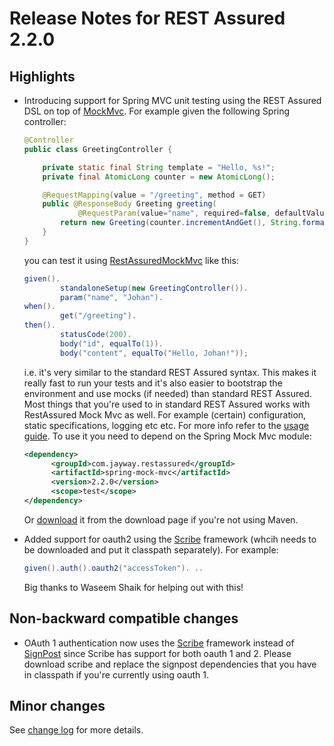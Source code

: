 # Release Notes for REST Assured 2.2.0 #

## Highlights ##
* Introducing support for Spring MVC unit testing using the REST Assured DSL on top of [MockMvc](http://docs.spring.io/spring/docs/4.0.0.RELEASE/javadoc-api/org/springframework/test/web/servlet/MockMvc.html). For example given the following Spring controller:
  
  ```java
  @Controller
  public class GreetingController {
  
      private static final String template = "Hello, %s!";
      private final AtomicLong counter = new AtomicLong();
  
      @RequestMapping(value = "/greeting", method = GET)
      public @ResponseBody Greeting greeting(
              @RequestParam(value="name", required=false, defaultValue="World") String name) {
          return new Greeting(counter.incrementAndGet(), String.format(template, name));
      }
  }
  ```
  you can test it using [RestAssuredMockMvc](http://static.javadoc.io/com.jayway.restassured/spring-mock-mvc/2.2.0/com/jayway/restassured/module/mockmvc/RestAssuredMockMvc.html) like this:
  
  ```java
  given().
          standaloneSetup(new GreetingController()).
          param("name", "Johan").
  when().
          get("/greeting").
  then().
          statusCode(200).
          body("id", equalTo(1)).
          body("content", equalTo("Hello, Johan!"));  
  ```
  i.e. it's very similar to the standard REST Assured syntax. This makes it really fast to run your tests and it's also easier to bootstrap the environment and use mocks (if needed) than standard REST Assured. Most things that you're used to in standard REST Assured works with RestAssured Mock Mvc as well. For example (certain) configuration, static specifications, logging etc etc. For more info refer to the [usage guide](Usage#spring-mock-mvc-module). To use it you need to depend on the Spring Mock Mvc module:
  
  ```xml
  <dependency>
        <groupId>com.jayway.restassured</groupId>
        <artifactId>spring-mock-mvc</artifactId>
        <version>2.2.0</version>
        <scope>test</scope>
  </dependency>
  ```
  Or [download](https://rest-assured.googlecode.com/files/spring-mock-mvc-2.2.0-dist.zip) it from the download page if you're not using Maven.
* Added support for oauth2 using the [Scribe](https://github.com/fernandezpablo85/scribe-java) framework (whcih needs to be downloaded and put it classpath separately). For example:
  
  ```java
  given().auth().oauth2("accessToken"). .. 
  ```
  Big thanks to Waseem Shaik for helping out with this!

## Non-backward compatible changes ##
* OAuth 1 authentication now uses the [Scribe](https://github.com/fernandezpablo85/scribe-java)  framework instead of [SignPost](https://code.google.com/p/oauth-signpost/) since Scribe has support for both oauth 1 and 2. Please download scribe and replace the signpost dependencies that you have in classpath if you're currently using oauth 1.

## Minor changes ##
See [change log](http://github.com/jayway/rest-assured/raw/master/changelog.txt) for more details.